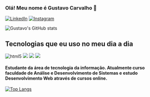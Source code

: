 ### Olá! Meu nome é Gustavo Carvalho 👋

[![LinkedIn](https://img.shields.io/badge/LinkedIn-0077B5?style=for-the-badge&logo=linkedin&logoColor=white)](https://www.linkedin.com/in/gustavo-carvalho-desenvolvedor/)
[![Instagram](https://img.shields.io/badge/Instagram-E4405F?style=for-the-badge&logo=instagram&logoColor=white)](https://www.instagram.com/gustavoc.dev/)

![Gustavo's GitHub stats](https://github-readme-stats.vercel.app/api?username=gustavoc-dev&show_icons=true&theme=dracula)

## Tecnologias que eu uso no meu dia a dia

<div>
    <img src="https://img.shields.io/badge/HTML5-E34F26?style=for-the-badge&logo=html5&logoColor=white" alt="html5"> 
    <img src="https://img.shields.io/badge/CSS3-1572B6?style=for-the-badge&logo=css3&logoColor=white">
    <img src="https://img.shields.io/badge/JavaScript-F7DF1E?style=for-the-badge&logo=javascript&logoColor=black">
    <img src="https://img.shields.io/badge/Node.js-43853D?style=for-the-badge&logo=node.js&logoColor=white">
</div>

#### Estudante da área de tecnologia  da informação. Atualmente curso faculdade de Análise e Desenvolvimento de Sistemas e estudo Desenvolvimento Web através de cursos online.


[![Top Langs](https://github-readme-stats.vercel.app/api/top-langs/?username=gustavoc-dev&layout=pie)](https://github.com/anuraghazra/github-readme-stats)

